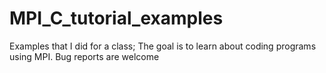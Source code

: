 # MPI_C_tutorial_examples
Examples that I did for a class; The goal is to learn about coding programs using MPI. Bug reports are welcome 
